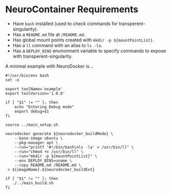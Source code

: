 # NeuroContainer Requirements

- Have `bash` installed (used to check commands for transperent-singularity).
- Has a `README.md` file at `/README.md`.
- Has global mount points created with `mkdir -p ${mountPointList}`.
- Has a `ll` command with an alias to `ls -la`.
- Has a `DEPLOY_BINS` environment variable to specify commands to expose with transperent-singularity.

A minimal example with NeuroDocker is...

```shell
#!/usr/bin/env bash
set -e

export toolName='example'
export toolVersion='1.0.0'

if [ "$1" != "" ]; then
    echo "Entering Debug mode"
    export debug=$1
fi

source ../main_setup.sh

neurodocker generate ${neurodocker_buildMode} \
    --base-image ubuntu \
    --pkg-manager apt \
    --run="printf '#!/bin/bash\nls -la' > /usr/bin/ll" \
    --run="chmod +x /usr/bin/ll" \
    --run="mkdir -p ${mountPointList}" \
    --env DEPLOY_BINS=uname \
    --copy README.md /README.md \
 > ${imageName}.${neurodocker_buildExt}

if [ "$1" != "" ]; then
   ./../main_build.sh
fi
```
